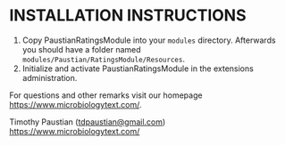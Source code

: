 # INSTALLATION INSTRUCTIONS

1. Copy PaustianRatingsModule into your `modules` directory. Afterwards you should have a folder named `modules/Paustian/RatingsModule/Resources`.
2. Initialize and activate PaustianRatingsModule in the extensions administration.

For questions and other remarks visit our homepage https://www.microbiologytext.com/.

Timothy Paustian (tdpaustian@gmail.com)
https://www.microbiologytext.com/
